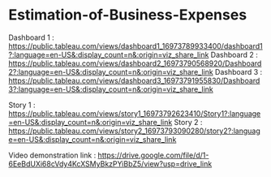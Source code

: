 # Estimation-of-Business-Expenses


Dashboard 1 : https://public.tableau.com/views/dashboard1_16973789933400/dashboard1?:language=en-US&:display_count=n&:origin=viz_share_link
Dashboard 2 : https://public.tableau.com/views/dashboard2_16973790568920/Dashboard2?:language=en-US&:display_count=n&:origin=viz_share_link
Dashboard 3 : https://public.tableau.com/views/dashboard3_16973791955830/Dashboard3?:language=en-US&:display_count=n&:origin=viz_share_link

Story 1 : https://public.tableau.com/views/story1_16973792623410/Story1?:language=en-US&:display_count=n&:origin=viz_share_link
Story 2 : https://public.tableau.com/views/story2_16973793090280/story2?:language=en-US&:display_count=n&:origin=viz_share_link

Video demonstration link : https://drive.google.com/file/d/1-6EeBdUXi68cVdy4KcXSMyBkzPYiBbZ5/view?usp=drive_link
